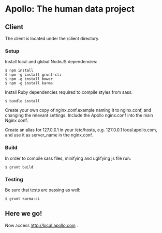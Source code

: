 Apollo: The human data project
==============================

## Client

The client is located under the /client directory.

### Setup

Install local and global NodeJS dependencies:

    $ npm install
    $ npm -g install grunt-cli
    $ npm -g install bower
    $ npm -g install karma

Install Ruby dependencies required to compile styles from sass:

    $ bundle install

Create your own copy of nginx.conf.example naming it to nginx.conf, and changing the relevant settings.
Include the Apollo nginx.conf into the main Nginx conf.

Create an alias for 127.0.0.1 in your /etc/hosts, e.g. 127.0.0.1 local.apollo.com, and use it as server_name in the nginx.conf.

### Build

In order to compile sass files, minifying and uglifying js file run:

    $ grunt build

### Testing

Be sure that tests are passing as well:

    $ grunt karma:ci


## Here we go!

Now access http://local.apollo.com .

